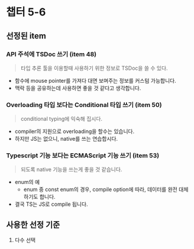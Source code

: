 # 챕터 5-6
## 선정된 item
### API 주석에 TSDoc 쓰기 (item 48)
> 타입 추론 툴을 이용할때 사용하기 위한 정보로 TSDoc을 쓸 수 있다.
- 함수에 mouse pointer를 가져다 대면 보며주는 정보를 커스텀 가능합니다.
- 맥락 등을 공유하는데 사용하면 좋을 것 같다고 생각합니다.

### Overloading 타입 보다는 Conditional 타입 쓰기 (item 50)
> conditional typing에 익숙해 집시다.
- compiler의 지원으로 overloading을 할수는 있습니다.
- 하지만 JS는 없으니, native를 쓰는 연습합시다.

### Typescript 기능 보다는 ECMAScript 기능 쓰기 (item 53)
> 되도록 native 기능을 쓰는게 좋을 것 같습니다.
- enum의 예
  - enum 중 const enum의 경우, compile option에 따라, 데이터를 완전 대체하기도 합니다.
- 결국 TS는 JS로 compile 됩니다.

## 사용한 선정 기준
1. 다수 선택

